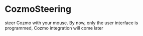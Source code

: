 # CozmoSteering
steer Cozmo with your mouse. By now, only the user interface is programmed, Cozmo integration will come later
